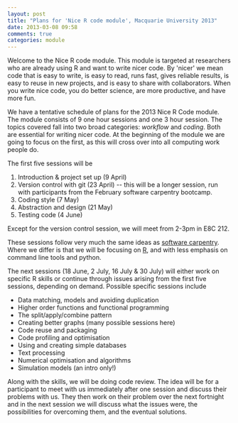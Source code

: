 ```yaml
---
layout: post
title: "Plans for 'Nice R code module', Macquarie University 2013"
date: 2013-03-08 09:58
comments: true
categories: module
---
```


Welcome to the Nice R code module. This module is targeted at researchers who 
are already using R and want to write nicer code. By 'nicer' we mean code that 
is easy to write, is easy to read, runs fast, gives reliable results, is easy 
to reuse in new projects, and is easy to share with collaborators. When you 
write nice code, you do better science, are more productive, and have more fun.

We have a tentative schedule of plans for the 2013 Nice R Code module. The 
module consists of 9 one hour sessions and one 3 hour session. 
The topics covered fall into two broad categories: *workflow* and
*coding*. Both are essential for writing nicer code.  At the beginning of the 
module we are going to focus on the
first, as this will cross over into all computing work people do.

The first five sessions will be 

1. Introduction & project set up (9 April)
2. Version control with git (23 April) -- this will be a longer
session, run with participants from the February software carpentry
bootcamp.
3. Coding style (7 May)
4. Abstraction and design (21 May)
5. Testing code (4 June)

Except for the version control session, we will meet from 2-3pm in E8C
212.

These sessions follow very much the same ideas as
[software carpentry](http://www.software-carpentry.org).  Where we
differ is that we will be focusing on [R](http://r-project.org), and
with less emphasis on command line tools and python.

The next sessions (18 June, 2 July, 16 July & 30 July) will either
work on specific R skills or continue through issues arising from the
first five sessions, depending on demand.  Possible specific sessions
include

- Data matching, models and avoiding duplication
- Higher order functions and functional programming
- The split/apply/combine pattern
- Creating better graphs (many possible sessions here)
- Code reuse and packaging
- Code profiling and optimisation
- Using and creating simple databases
- Text processing
- Numerical optimisation and algorithms
- Simulation models (an intro only!)

Along with the skills, we will be doing code review.  The idea will be
for a participant to meet with us immediately after one session and
discuss their problems with us.  They then work on their problem over
the next fortnight and in the next session we will discuss what the
issues were, the possibilities for overcoming them, and the eventual
solutions.
